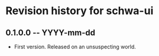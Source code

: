 # Revision history for schwa-ui

## 0.1.0.0  -- YYYY-mm-dd

* First version. Released on an unsuspecting world.
